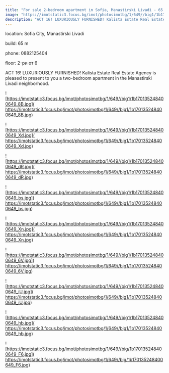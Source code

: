 ```yaml
---
title: "For sale 2-bedroom apartment in Sofia, Manastirski Livadi - 65 sq.m / 153,999 EUR :: imot.bg Ad"
image: "https://imotstatic3.focus.bg/imot/photosimotbg/1/649//big1/1b170135248400649_O1.jpg"
description: "ACT 16! LUXURIOUSLY FURNISHED! Kalista Estate Real Estate Agency is pleased to present to you a two-bedroom apartment in the Manastirski Livadi neighborhood."
---
```


location: Sofia City, Manastirski Livadi

build: 65 m

phone: 0882125404

floor: 2-ри от 6

ACT 16! LUXURIOUSLY FURNISHED! Kalista Estate Real Estate Agency is pleased to present to you a two-bedroom apartment in the Manastirski Livadi neighborhood.


![https://imotstatic3.focus.bg/imot/photosimotbg/1/649//big1/1b170135248400649_8B.jpg]( https://imotstatic3.focus.bg/imot/photosimotbg/1/649//big1/1b170135248400649_8B.jpg)


![https://imotstatic3.focus.bg/imot/photosimotbg/1/649//big1/1b170135248400649_Xd.jpg]( https://imotstatic3.focus.bg/imot/photosimotbg/1/649//big1/1b170135248400649_Xd.jpg)


![https://imotstatic3.focus.bg/imot/photosimotbg/1/649//big1/1b170135248400649_dR.jpg]( https://imotstatic3.focus.bg/imot/photosimotbg/1/649//big1/1b170135248400649_dR.jpg)


![https://imotstatic3.focus.bg/imot/photosimotbg/1/649//big1/1b170135248400649_bs.jpg]( https://imotstatic3.focus.bg/imot/photosimotbg/1/649//big1/1b170135248400649_bs.jpg)


![https://imotstatic3.focus.bg/imot/photosimotbg/1/649//big1/1b170135248400649_Xn.jpg]( https://imotstatic3.focus.bg/imot/photosimotbg/1/649//big1/1b170135248400649_Xn.jpg)


![https://imotstatic3.focus.bg/imot/photosimotbg/1/649//big1/1b170135248400649_6V.jpg]( https://imotstatic3.focus.bg/imot/photosimotbg/1/649//big1/1b170135248400649_6V.jpg)


![https://imotstatic3.focus.bg/imot/photosimotbg/1/649//big1/1b170135248400649_iU.jpg]( https://imotstatic3.focus.bg/imot/photosimotbg/1/649//big1/1b170135248400649_iU.jpg)


![https://imotstatic3.focus.bg/imot/photosimotbg/1/649//big1/1b170135248400649_hb.jpg]( https://imotstatic3.focus.bg/imot/photosimotbg/1/649//big1/1b170135248400649_hb.jpg)


![https://imotstatic3.focus.bg/imot/photosimotbg/1/649//big/1b170135248400649_F6.jpg]( https://imotstatic3.focus.bg/imot/photosimotbg/1/649//big/1b170135248400649_F6.jpg)



